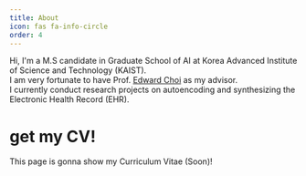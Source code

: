 ```yaml
---
title: About
icon: fas fa-info-circle
order: 4
---
```


Hi, I'm a M.S candidate in Graduate School of AI at Korea Advanced Institute of Science and Technology (KAIST).  
I am very fortunate to have Prof. [Edward Choi](https://mp2893.com/) as my advisor.  
I currently conduct research projects on autoencoding and synthesizing the Electronic Health Record (EHR).

# get my CV!
This page is gonna show my Curriculum Vitae (Soon)!